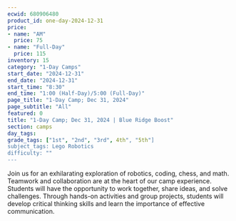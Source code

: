 ```yaml
---
ecwid: 680906480
product_id: one-day-2024-12-31
price:
- name: "AM"
  price: 75
- name: "Full-Day"
  price: 115
inventory: 15
category: "1-Day Camps"
start_date: "2024-12-31"
end_date: "2024-12-31"
start_time: "8:30"
end_time: "1:00 (Half-Day)/5:00 (Full-Day)"
page_title: "1-Day Camp; Dec 31, 2024"
page_subtitle: "All"
featured: 0
title: "1-Day Camp; Dec 31, 2024 | Blue Ridge Boost"
section: camps
day_tags: 
grade_tags: ["1st", "2nd", "3rd", 4th", "5th"]
subject_tags: Lego Robotics
difficulty: ""
---
```

Join us for an exhilarating exploration of robotics, coding, chess, and math. Teamwork and collaboration are at the heart of our camp experience. Students will have the opportunity to work together, share ideas, and solve challenges. Through hands-on activities and group projects, students will develop critical thinking skills and learn the importance of effective communication.
